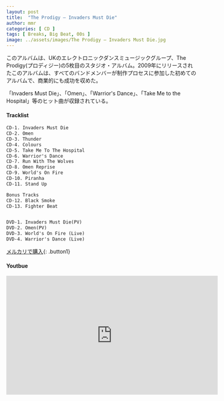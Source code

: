 ```yaml
---
layout: post
title:  "The Prodigy – Invaders Must Die"
author: mmr
categories: [ CD ]
tags: [ Breaks, Big Beat, 00s ]
image: ../assets/images/The Prodigy – Invaders Must Die.jpg
---
```


このアルバムは、UKのエレクトロニックダンスミュージックグループ、The Prodigy(プロディジー)の5枚目のスタジオ・アルバム。2009年にリリースされたこのアルバムは、すべてのバンドメンバーが制作プロセスに参加した初めてのアルバムで、商業的にも成功を収めた。

「Invaders Must Die」、「Omen」、「Warrior's Dance」、「Take Me to the Hospital」等のヒット曲が収録されている。


#### Tracklist
```md
CD-1. Invaders Must Die
CD-2. Omen
CD-3. Thunder
CD-4. Colours
CD-5. Take Me To The Hospital
CD-6. Warrior's Dance
CD-7. Run With The Wolves
CD-8. Omen Reprise
CD-9. World's On Fire
CD-10. Piranha
CD-11. Stand Up

Bonus Tracks
CD-12. Black Smoke
CD-13. Fighter Beat


DVD-1. Invaders Must Die(PV)
DVD-2. Omen(PV)
DVD-3. World's On Fire (Live)
DVD-4. Warrior's Dance (Live)
```

[メルカリで購入](https://jp.mercari.com/item/m51872530996?afid=6142608987){: .button1}

#### Youtbue
<iframe width="560" height="315" src="https://www.youtube.com/embed/4_Yxs0LYP1E?si=JWJmw6IaD-XTXe8-" title="YouTube video player" frameborder="0" allow="accelerometer; autoplay; clipboard-write; encrypted-media; gyroscope; picture-in-picture; web-share" referrerpolicy="strict-origin-when-cross-origin" allowfullscreen></iframe>